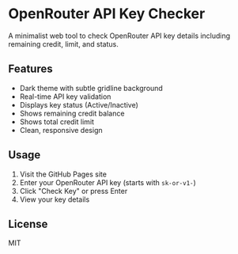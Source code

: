 # OpenRouter API Key Checker

A minimalist web tool to check OpenRouter API key details including remaining credit, limit, and status.

## Features

- Dark theme with subtle gridline background
- Real-time API key validation
- Displays key status (Active/Inactive)
- Shows remaining credit balance
- Shows total credit limit
- Clean, responsive design

## Usage

1. Visit the GitHub Pages site
2. Enter your OpenRouter API key (starts with `sk-or-v1-`)
3. Click "Check Key" or press Enter
4. View your key details

## License

MIT